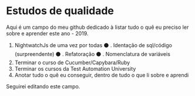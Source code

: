 # Estudos de qualidade

Aqui é um campo do meu github dedicado à listar tudo o quê eu preciso ler sobre e aprender este ano - 2019.

1. NightwatchJs de uma vez por todas
:black_circle: . Identação de sql/código (surpreendente)
:black_circle: . Refatoração
:black_circle: . Nomenclatura de variáveis
 2. Terminar o curso de Cucumber/Capybara/Ruby
 3. Terminar os cursos da Test Automation University
 4. Anotar tudo o quê eu conseguir, dentro de tudo o que li sobre e aprendi
 
 
 Seguirei editando este campo.
